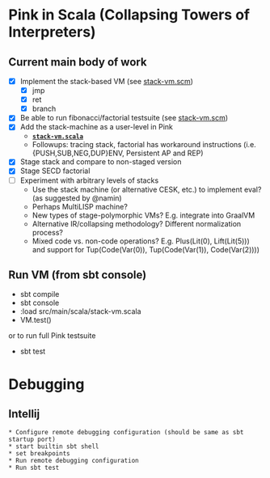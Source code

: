 # Pink in Scala (Collapsing Towers of Interpreters)

## Current main body of work
  - [x] Implement the stack-based VM (see [stack-vm.scm](https://github.com/Michael137/towers/tree/master//scheme-pink/stack-vm.scm))
    - [x] jmp
    - [x] ret
    - [x] branch
  - [X] Be able to run fibonacci/factorial testsuite (see [stack-vm.scm](https://github.com/Michael137/towers/tree/master/scheme-pink/stack-vm.scm))
  - [x] Add the stack-machine as a user-level in Pink
    * __[`stack-vm.scala`](https://github.com/Michael137/towers/tree/master/scala-pink/src/main/scala/stack-vm.scala)__
    * Followups: tracing stack, factorial has workaround instructions (i.e. {PUSH,SUB,NEG,DUP}ENV, Persistent AP and REP)
  - [X] Stage stack and compare to non-staged version
  - [X] Stage SECD factorial
  - [ ] Experiment with arbitrary levels of stacks
    * Use the stack machine (or alternative CESK, etc.) to implement eval? (as suggested by @namin)
    * Perhaps MultiLISP machine?
    * New types of stage-polymorphic VMs? E.g. integrate into GraalVM
    * Alternative IR/collapsing methodology? Different normalization process?
    * Mixed code vs. non-code operations? E.g. Plus(Lit(0), Lift(Lit(5))) and support for Tup(Code(Var(0)), Tup(Code(Var(1)), Code(Var(2))))

## Run VM (from sbt console)
* sbt compile
* sbt console
* :load src/main/scala/stack-vm.scala
* VM.test()

or to run full Pink testsuite

* sbt test

# Debugging
## Intellij
	* Configure remote debugging configuration (should be same as sbt startup port)
	* start builtin sbt shell
	* set breakpoints
	* Run remote debugging configuration
	* Run sbt test
